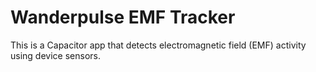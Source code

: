 # Wanderpulse EMF Tracker

This is a Capacitor app that detects electromagnetic field (EMF) activity using device sensors.
